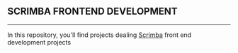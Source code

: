 ## SCRIMBA FRONTEND DEVELOPMENT
---
In this repository, you'll find projects dealing [Scrimba](https://scrimba.com) front end development projects
